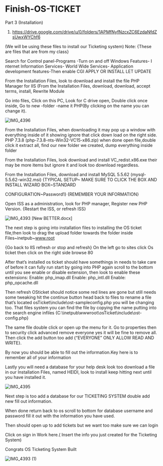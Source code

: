 # Finish-OS-TICKET
Part 3 (Installation)


1. https://drive.google.com/drive/u/0/folders/1APMfNyfNzcxZC6EzdaNfdZsUwxWYChf6
  
  (We will be using these files to install our Ticketing system) Note: {These are files that are from my class}

Search for Control panel-Programs -Turn on and off Windows Features- I nternet Information Services- World Wide Services- Application development features-Then enable CGI APPLY OR INSTALL LET UPDATE


 From the Installation Files, look to download and install the file PHP Manager for IIS (From the Installation Files, download, download, accept terms, install, Rewrite Module 

Go into files, Click on this PC, Look for C drive open, Double click once inside, Go to new -folder -name it PHP(By clicking on the name you can change it).




![IMG_4396](https://user-images.githubusercontent.com/124942355/218890674-bcf6e60a-bb17-4330-8585-940e30caf6cd.jpg)





From the Installation Files, when downloading it may pop up a window with everything inside of it showing ignore that click down load on the right side. PHP 7.3.8 (php-7.3.8-nts-Win32-VC15-x86.zip) when done open file,double click it extract all, find our new folder we created, dump everything inside folder

From the Installation Files, look download and install VC_redist.x86.exe their may be more items but ignore it and look too download regardless.

From the Installation Files, download and install MySQL 5.5.62 (mysql-5.5.62-win32.msi) {TYPICAL SETUP~ MAKE SURE TO CLICK THE BOX AND INSTALL WIZARD BOX~STANDARD 


CONFIGURATION~Password1} {REMEMBER YOUR INFORMATION}

Open ISS as a administration, look for PHP manager, Register new PHP Version. {Restart the ISS, or refresh ISS}
 
 
 
 ![IMG_4393](https://user-images.githubusercontent.com/124942355/218891322-7a1b9d04-d32a-4825-bf1d-622371c992a0.jpg)
[New BETTER.docx]






The next step is going into installation files to installing the OS ticket file,then look to drag the upload folder towards the folder inside Files~inetpub~www.root

{Go back to IIS refresh or stop and refresh} On the left go to sites click Os ticket then click on the right side browse  80

After that’s installed os ticket should have somethings in needs to take care of before it can fully run start by going into PHP again scroll to the bottom until you see enable or disable extension, then look to enable these extensions: Enable: php_imap.dll           Enable: php_intl.dll Enable: php_opcache.dll

Then refresh OSticket should notice some red lines are gone but still needs some tweaking hit the continue button head back to files to rename a file that’s located osTicket\include\ost-sampleconfig.php you will be changing too. That files system you can find the file by copying the name putting into the search engine infiles {C:\inetpub\wwwroot\osTicket\include\ost-config.php} 

The same file double click or open up the menu for it. Go to properties then to security click advanced remove everyone yes it will be fine to remove all. Then click the add button too add {“EVERYONE” ONLY ALLOW READ AND WRITE}.

By now you should be able to fill out the information.Key here is to remember all of your information

Lastly you will need a database for your help desk look too download a file in our  Installation Files, named HEIDI, look to install keep hitting next until you have installed it.


![IMG_4395](https://user-images.githubusercontent.com/124942355/218891497-62a47d71-ca29-4191-9103-8f1bd826eb82.jpg)





Next step is too add a database for our TICKETING SYSTEM double add new fill out information.

When done return back to os scroll to bottom for database username and password fill it out with the information you have used.

Then should open up to add tickets but we want too make sure we can login

Click on sign in Work here.(  Insert the info you just created for the Ticketing System)


Congrats OS Ticketing System Built

![IMG_4393 (1)](https://user-images.githubusercontent.com/124942355/218891558-ba24db49-fa1a-4227-b67f-2c35b8e27c76.jpg)


